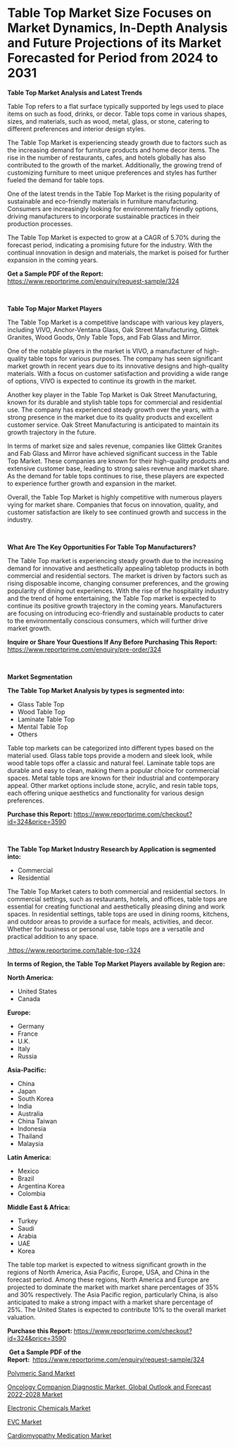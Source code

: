 <p><h1>Table Top Market Size Focuses on Market Dynamics, In-Depth Analysis and Future Projections of its Market Forecasted for Period from 2024 to 2031</h1></p><p><strong>Table Top Market Analysis and Latest Trends</strong></p>
<p><p>Table Top refers to a flat surface typically supported by legs used to place items on such as food, drinks, or decor. Table tops come in various shapes, sizes, and materials, such as wood, metal, glass, or stone, catering to different preferences and interior design styles.</p><p>The Table Top Market is experiencing steady growth due to factors such as the increasing demand for furniture products and home decor items. The rise in the number of restaurants, cafes, and hotels globally has also contributed to the growth of the market. Additionally, the growing trend of customizing furniture to meet unique preferences and styles has further fueled the demand for table tops.</p><p>One of the latest trends in the Table Top Market is the rising popularity of sustainable and eco-friendly materials in furniture manufacturing. Consumers are increasingly looking for environmentally friendly options, driving manufacturers to incorporate sustainable practices in their production processes.</p><p>The Table Top Market is expected to grow at a CAGR of 5.70% during the forecast period, indicating a promising future for the industry. With the continual innovation in design and materials, the market is poised for further expansion in the coming years.</p></p>
<p><strong>Get a Sample PDF of the Report:&nbsp;</strong> <a href="https://www.reportprime.com/enquiry/request-sample/324">https://www.reportprime.com/enquiry/request-sample/324</a></p>
<p>&nbsp;</p>
<p><strong>Table Top Major Market Players</strong></p>
<p><p>The Table Top Market is a competitive landscape with various key players, including VIVO, Anchor-Ventana Glass, Oak Street Manufacturing, Glittek Granites, Wood Goods, Only Table Tops, and Fab Glass and Mirror. </p><p>One of the notable players in the market is VIVO, a manufacturer of high-quality table tops for various purposes. The company has seen significant market growth in recent years due to its innovative designs and high-quality materials. With a focus on customer satisfaction and providing a wide range of options, VIVO is expected to continue its growth in the market.</p><p>Another key player in the Table Top Market is Oak Street Manufacturing, known for its durable and stylish table tops for commercial and residential use. The company has experienced steady growth over the years, with a strong presence in the market due to its quality products and excellent customer service. Oak Street Manufacturing is anticipated to maintain its growth trajectory in the future.</p><p>In terms of market size and sales revenue, companies like Glittek Granites and Fab Glass and Mirror have achieved significant success in the Table Top Market. These companies are known for their high-quality products and extensive customer base, leading to strong sales revenue and market share. As the demand for table tops continues to rise, these players are expected to experience further growth and expansion in the market.</p><p>Overall, the Table Top Market is highly competitive with numerous players vying for market share. Companies that focus on innovation, quality, and customer satisfaction are likely to see continued growth and success in the industry.</p></p>
<p>&nbsp;</p>
<p><strong>What Are The Key Opportunities For Table Top Manufacturers?</strong></p>
<p><p>The Table Top market is experiencing steady growth due to the increasing demand for innovative and aesthetically appealing tabletop products in both commercial and residential sectors. The market is driven by factors such as rising disposable income, changing consumer preferences, and the growing popularity of dining out experiences. With the rise of the hospitality industry and the trend of home entertaining, the Table Top market is expected to continue its positive growth trajectory in the coming years. Manufacturers are focusing on introducing eco-friendly and sustainable products to cater to the environmentally conscious consumers, which will further drive market growth.</p></p>
<p><strong>Inquire or Share Your Questions If Any Before Purchasing This Report:</strong> <a href="https://www.reportprime.com/enquiry/pre-order/324">https://www.reportprime.com/enquiry/pre-order/324</a></p>
<p>&nbsp;</p>
<p><strong>Market Segmentation</strong></p>
<p><strong>The Table Top Market Analysis by types is segmented into:</strong></p>
<p><ul><li>Glass Table Top</li><li>Wood Table Top</li><li>Laminate Table Top</li><li>Mental Table Top</li><li>Others</li></ul></p>
<p><p>Table top markets can be categorized into different types based on the material used. Glass table tops provide a modern and sleek look, while wood table tops offer a classic and natural feel. Laminate table tops are durable and easy to clean, making them a popular choice for commercial spaces. Metal table tops are known for their industrial and contemporary appeal. Other market options include stone, acrylic, and resin table tops, each offering unique aesthetics and functionality for various design preferences.</p></p>
<p><strong>Purchase this Report:&nbsp;</strong><a href="https://www.reportprime.com/checkout?id=324&price=3590">https://www.reportprime.com/checkout?id=324&price=3590</a></p>
<p>&nbsp;</p>
<p><strong>The Table Top Market Industry Research by Application is segmented into:</strong></p>
<p><ul><li>Commercial</li><li>Residential</li></ul></p>
<p><p>The Table Top Market caters to both commercial and residential sectors. In commercial settings, such as restaurants, hotels, and offices, table tops are essential for creating functional and aesthetically pleasing dining and work spaces. In residential settings, table tops are used in dining rooms, kitchens, and outdoor areas to provide a surface for meals, activities, and decor. Whether for business or personal use, table tops are a versatile and practical addition to any space.</p></p>
<p><a href="https://www.reportprime.com/table-top-r324">&nbsp;https://www.reportprime.com/table-top-r324</a></p>
<p><strong>In terms of Region, the Table Top Market Players available by Region are:</strong></p>
<p>
    <p> <strong> North America: </strong>
        <ul>
            <li>United States</li>
            <li>Canada</li>
        </ul>
        </p> 
    <p> <strong> Europe: </strong>
        <ul>
            <li>Germany</li>
            <li>France</li>
            <li>U.K.</li>
            <li>Italy</li>
            <li>Russia</li>
        </ul>
        </p> 
    <p> <strong> Asia-Pacific: </strong>
        <ul>
            <li>China</li>
            <li>Japan</li>
            <li>South Korea</li>
            <li>India</li>
            <li>Australia</li>
            <li>China Taiwan</li>
            <li>Indonesia</li>
            <li>Thailand</li>
            <li>Malaysia</li>
        </ul>
        </p> 
    <p> <strong> Latin America: </strong>
        <ul>
            <li>Mexico</li>
            <li>Brazil</li>
            <li>Argentina Korea</li>
            <li>Colombia</li>
        </ul>
        </p> 
    <p> <strong> Middle East & Africa: </strong>
        <ul>
            <li>Turkey</li>
            <li>Saudi</li>
            <li>Arabia</li>
            <li>UAE</li>
            <li>Korea</li>
        </ul>
    </p>
    </p>
<p><p>The table top market is expected to witness significant growth in the regions of North America, Asia Pacific, Europe, USA, and China in the forecast period. Among these regions, North America and Europe are projected to dominate the market with market share percentages of 35% and 30% respectively. The Asia Pacific region, particularly China, is also anticipated to make a strong impact with a market share percentage of 25%. The United States is expected to contribute 10% to the overall market valuation.</p></p>
<p><strong>Purchase this Report: </strong><a href="https://www.reportprime.com/checkout?id=324&price=3590">https://www.reportprime.com/checkout?id=324&price=3590</a></p>
<p>&nbsp;<strong>Get a Sample PDF of the Report:&nbsp;&nbsp;</strong><a href="https://www.reportprime.com/enquiry/request-sample/324">https://www.reportprime.com/enquiry/request-sample/324</a></p>
<p><strong></strong></p>
<p><p><a href="https://github.com/btwcqfvq34/Market-Research-Report-List-1/blob/main/polymeric-sand-market.md">Polymeric Sand Market</a></p><p><a href="https://medium.com/@othaleffler24/global-oncology-companion-diagnostic-market-global-outlook-and-forecast-2022-2028-market-size-is-d1ec9c0d7557">Oncology Companion Diagnostic Market, Global Outlook and Forecast 2022-2028 Market</a></p><p><a href="https://github.com/janetchuadff364/Market-Research-Report-List-1/blob/main/electronic-chemicals-market.md">Electronic Chemicals Market</a></p><p><a href="https://www.linkedin.com/pulse/evc-market-trends-focusing-insight-forecast-analysis-2024--aoejf">EVC Market</a></p><p><a href="https://issuu.com/reportprime-2/docs/cardiomyopathy-medication-market-size-2030.pptx">Cardiomyopathy Medication Market</a></p></p>